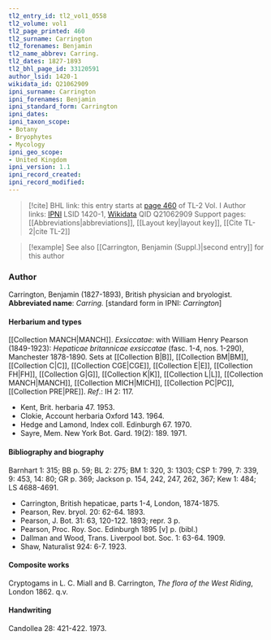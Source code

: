 ```yaml
---
tl2_entry_id: tl2_vol1_0558
tl2_volume: vol1
tl2_page_printed: 460
tl2_surname: Carrington
tl2_forenames: Benjamin
tl2_name_abbrev: Carring.
tl2_dates: 1827-1893
tl2_bhl_page_id: 33120591
author_lsid: 1420-1
wikidata_id: Q21062909
ipni_surname: Carrington
ipni_forenames: Benjamin
ipni_standard_form: Carrington
ipni_dates: 
ipni_taxon_scope: 
- Botany
- Bryophytes
- Mycology
ipni_geo_scope: 
- United Kingdom
ipni_version: 1.1
ipni_record_created: 
ipni_record_modified:
---
```


> [!cite] BHL link: this entry starts at [page 460](https://www.biodiversitylibrary.org/page/33120591) of TL-2 Vol. I
> Author links: [IPNI](https://www.ipni.org/a/1420-1) LSID 1420-1, [Wikidata](https://www.wikidata.org/wiki/Q21062909) QID Q21062909
> Support pages: [[Abbreviations|abbreviations]], [[Layout key|layout key]], [[Cite TL-2|cite TL-2]]

> [!example] See also [[Carrington, Benjamin (Suppl.)|second entry]] for this author

### Author

Carrington, Benjamin (1827-1893), British physician and bryologist. 
**Abbreviated name**: *Carring.* \[standard form in IPNI: *Carrington*\]

#### Herbarium and types

[[Collection MANCH|MANCH]].
*Exsiccatae*: with William Henry Pearson (1849-1923): *Hepaticae britannicae exsiccatae* (fasc. 1-4, nos. 1-290), Manchester 1878-1890. Sets at [[Collection B|B]], [[Collection BM|BM]], [[Collection C|C]], [[Collection CGE|CGE]], [[Collection E|E]], [[Collection FH|FH]], [[Collection G|G]], [[Collection K|K]], [[Collection L|L]], [[Collection MANCH|MANCH]], [[Collection MICH|MICH]], [[Collection PC|PC]], [[Collection PRE|PRE]].
*Ref*.: IH 2: 117.
- Kent, Brit. herbaria 47. 1953.
- Clokie, Account herbaria Oxford 143. 1964.
- Hedge and Lamond, Index coll. Edinburgh 67. 1970.
- Sayre, Mem. New York Bot. Gard. 19(2): 189. 1971.

#### Bibliography and biography

Barnhart 1: 315; BB p. 59; BL 2: 275; BM 1: 320, 3: 1303; CSP 1: 799, 7: 339, 9: 453, 14: 80; GR p. 369; Jackson p. 154, 242, 247, 262, 367; Kew 1: 484; LS 4688-4691.
- Carrington, British hepaticae, parts 1-4, London, 1874-1875.
- Pearson, Rev. bryol. 20: 62-64. 1893.
- Pearson, J. Bot. 31: 63, 120-122. 1893; repr. 3 p.
- Pearson, Proc. Roy. Soc. Edinburgh 1895 \[v\] p. (bibl.)
- Dallman and Wood, Trans. Liverpool bot. Soc. 1: 63-64. 1909.
- Shaw, Naturalist 924: 6-7. 1923.

#### Composite works

Cryptogams in L. C. Miall and B. Carrington, *The flora of the West Riding*, London 1862. q.v.

#### Handwriting

Candollea 28: 421-422. 1973.

